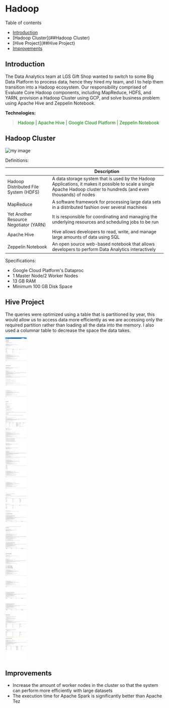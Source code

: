 # Hadoop

Table of contents
* [Introduction](##Introduction)
* [Hadoop Cluster](##Hadoop Cluster)
* [Hive Project](##Hive Project)
* [Improvements](##Improvements)

## Introduction
The Data Analytics team at LGS Gift Shop wanted to switch to some Big Data Platform to process data, hence
they hired my team, and I to help them transition into a Hadoop ecosystem. Our responsibility 
comprised of Evaluate Core Hadoop components, including MapReduce, HDFS, and YARN, 
provision a Hadoop Cluster using GCP, and solve business problem using Apache Hive and Zeppelin Notebook.


__Technologies:__
> <span style = "color:green"> Hadoop | Apache Hive | Google Cloud Platform | Zeppelin Notebook  </span>

## Hadoop Cluster

![my image](./assets/cluster.png)

Definitions:

|   | Description | 
| ----- | ----- |
| Hadoop Distributed File System (HDFS) | A data storage system that is used by the Hadoop Applications, it makes it possible to scale a single Apache Hadoop cluster to hundreds (and even thousands) of nodes |
| MapReduce | A software framework for processing large data sets in a distributed fashion over several machines |
| Yet Another Resource Negotiator (YARN) | It is responsible for coordinating and managing the underlying resources and scheduling jobs to be run |
| Apache Hive | Hive allows developers to read, write, and manage large amounts of data using SQL |
| Zeppelin Notebook | An open source web-based notebook that allows developers to perform Data Analytics interactively |

Specifications:

- Google Cloud Platform's Dataproc 
- 1 Master Node/2 Worker Nodes
- 13 GB RAM
- Minimum 100 GB Disk Space

## Hive Project

The queries were optimized using a table that is partitioned by year, this would allow us to access data more efficiently as we 
are accessing only the required partition rather than loading all the data into the memory. I also used a columnar
table to decrease the space the data takes.

![my image](./assets/hadoop.png)


## Improvements
- Increase the amount of worker nodes in the cluster so that the system can perform more efficiently with large datasets
- The execution time for Apache Spark is significantly better than Apache Tez
